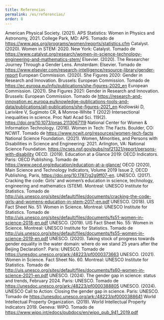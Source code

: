 ```yaml
---
title: Referencias
permalink: /es/referencias/
order: 8
---
```


American Physical Society. (2021). APS Statistics: Women in Physics and Astronomy, 2021. College Park, MD: APS. Tomado de https://www.aps.org/programs/women/reports/statistics.cfm
Catalyst. (2020). Women in STEM: 2020. New York: Catalyst. Tomado de https://www.catalyst.org/research/women-in-science-technology-engineering-and-mathematics-stem/
Elsevier. (2020). The Researcher Journey Through a Gender Lens. Amsterdam: Elsevier. Tomado de https://www.elsevier.com/research-intelligence/resource-library/gender-report
European Commission. (2020). She Figures 2020: Gender in Research and Innovation. Brussels: European Commission. Tomado de https://ec.europa.eu/info/publications/she-figures-2020_en
European Commission. (2021). She Figures 2021: Gender in Research and Innovation. Brussels: European Commission. Tomado de https://research-and-innovation.ec.europa.eu/knowledge-publications-tools-and-data/publications/all-publications/she-figures-2021_en
Kozlowski D, Larivière V, Sugimoto CR, & Monroe-White T (2022) Intersectional inequalities in science. Proc Natl Acad Sci. 119(2). https://doi.org/10.1073/pnas.2113067119
National Center for Women & Information Technology. (2016). Women in Tech: The Facts. Boulder, CO: NCWIT. Tomado de https://www.ncwit.org/resources/women-tech-facts
National Science Foundation. (2021). Women, Minorities, and Persons with Disabilities in Science and Engineering: 2021. Arlington, VA: National Science Foundation. https://ncses.nsf.gov/pubs/nsf21321/report/persons-with-disability
OECD. (2019). Education at a Glance 2019: OECD Indicators. Paris: OECD Publishing. Tomado de https://www.oecd.org/education/education-at-a-glance/
OECD (2020), Main Science and Technology Indicators, Volume 2019 Issue 2, OECD Publishing, Paris, https://doi.org/10.1787/g2g9ff07-en.
UNESCO. (2017). Cracking the code: Girls’ and women’s education in science, technology, engineering and mathematics (STEM). Montreal: UNESCO Institute for Statistics. Tomado de http://uis.unesco.org/sites/default/files/documents/cracking-the-code-girls-and-womens-education-in-stem-2017-en.pdf 
UNESCO. (2018). UIS Fact Sheet No. 51: Women in Science. Montreal: UNESCO Institute for Statistics. Tomado de http://uis.unesco.org/sites/default/files/documents/fs51-women-in-science-2018-en.pdf
UNESCO. (2019). UIS Fact Sheet No. 55: Women in Science. Montreal: UNESCO Institute for Statistics. Tomado de http://uis.unesco.org/sites/default/files/documents/fs55-women-in-science-2019-en.pdf
UNESCO. (2020). Taking stock of progress towards gender equality in the water domain: where do we stand 25 years after the Beijing Declaration?. Paris: UNESCO. Tomado de https://unesdoc.unesco.org/ark:/48223/pf0000373663
UNESCO. (2021). Women in Science. Fact Sheet No. 60. Montreal: UNESCO Institute for Statistics. Tomado de http://uis.unesco.org/sites/default/files/documents/fs60-women-in-science-2021-en.pdf
UNESCO. (2024). The gender gap in science: status and trends, February 2024. Paris: UNESCO. Tomado de https://unesdoc.unesco.org/ark:/48223/pf0000388805
UNESCO. (2024). UNESCO Call to Action: Closing the gender gap in science. Paris: UNESCO. Tomado de https://unesdoc.unesco.org/ark:/48223/pf0000388641
World Intellectual Property Organization. (2019). World Intellectual Property Indicators 2019. Geneva: WIPO. Tomado de https://www.wipo.int/edocs/pubdocs/en/wipo_pub_941_2019.pdf
